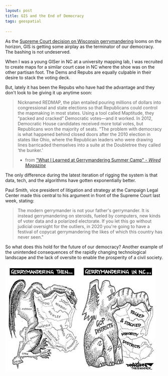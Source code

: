 ```yaml
---
layout: post  
title: GIS and the End of Democracy  
tags: geospatial

---
```


As the [Supreme Court decision on Wisconsin gerrymandering](http://www.npr.org/2017/10/03/555425809/supreme-court-set-to-consider-partisan-gerrymandering) looms on the horizon, GIS is getting some airplay as the terminator of our democracy. The bashing is not undeserved. 

When I was a young GISer in NC at a university mapping lab, I was recruited to create maps for a similar court case in NC where the shoe was on the other partisan foot. The Dems and Repubs are equally culpable in their desire to stack the voting deck. 

But, lately it has been the Repubs who have had the advantage and they don't look to be giving it up anytime soon:

> Nicknamed REDMAP, the plan entailed pouring millions of dollars into congressional and state elections so that Republicans could control the mapmaking in most states. Using a tool called Maptitude, they “packed and cracked” Democratic votes—and it worked. In 2012, Democratic House candidates received more total votes, but Republicans won the majority of seats. “The problem with democracy is what happened behind closed doors after the 2010 election in states like Ohio, where the Republican leaders who were drawing lines barricaded themselves into a suite at the Doubletree they called ‘the bunker.’  
> - from ["What I Learned at Gerrymandering Summer Camp" - *Wired Magazine*](https://www.wired.com/story/what-i-learned-at-gerrymandering-summer-camp/)

The only difference during the latest iteration of rigging the system is that data, tech, and the algorithms have gotten exponentially better. 

Paul Smith, vice president of litigation and strategy at the Campaign Legal Center made this central to his argument in front of the Supreme Court last week, stating: 

> The modern gerrymander is not your father's gerrymander. It is instead gerrymandering on steroids, fueled by computers, new kinds of voter data and a polarized electorate. If you let this go without judicial oversight for the outliers, in 2020 you're going to have a festival of copycat gerrymandering the likes of which this country has never seen."

So what does this hold for the future of our democracy? Another example of the unintended consequences of the rapidly changing technological landscape and the lack of oversite to enable the prosperity of a civil society.

![](../images/gerrymandering.jpg)


